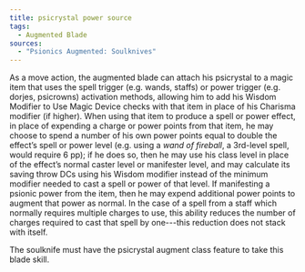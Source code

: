```yaml
---
title: psicrystal power source
tags:
  - Augmented Blade
sources:
  - "Psionics Augmented: Soulknives"
---
```


As a move action, the augmented blade can attach his psicrystal to a magic item that uses the spell trigger (e.g. wands, staffs) or power trigger (e.g. dorjes, psicrowns) activation methods, allowing him to add his Wisdom Modifier to Use Magic Device checks with that item in place of his Charisma modifier (if higher). When using that item to produce a spell or power effect, in place of expending a charge or power points from that item, he may choose to spend a number of his own power points equal to double the effect’s spell or power level (e.g. using a *wand of fireball*, a 3rd-level spell, would require 6 pp); if he does so, then he may use his class level in place of the effect’s normal caster level or manifester level, and may calculate its saving throw DCs using his Wisdom modifier instead of the minimum modifier needed to cast a spell or power of that level. If manifesting a psionic power from the item, then he may expend additional power points to augment that power as normal. In the case of a spell from a staff which normally requires multiple charges to use, this ability reduces the number of charges required to cast that spell by one---this reduction does not stack with itself.

The soulknife must have the psicrystal augment class feature to take this blade skill.

